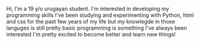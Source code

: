 Hi, I'm a 19 y/o urugayan student.
I'm interested in developing my programming skills
I've been studying and experimenting with Python, html and css for the past few years of my life
but my knowlegde in those languges is still pretty basic
programming is something I've always been interested
I'm pretty excited to become better and learn new things!
